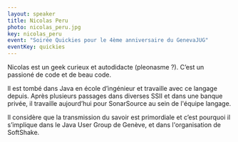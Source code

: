 ```yaml
---
layout: speaker
title: Nicolas Peru
photo: nicolas_peru.jpg
key: nicolas_peru
event: "Soirée Quickies pour le 4ème anniversaire du GenevaJUG"
eventKey: quickies
---
```


Nicolas est un geek curieux et autodidacte (pleonasme ?). C’est un passioné de code et de beau code.

Il est tombé dans Java en école d’ingénieur et travaille avec ce langage depuis. Après plusieurs passages dans diverses SSII et dans une banque privée, il travaille aujourd’hui pour SonarSource au sein de l'équipe langage. 

Il considère que la transmission du savoir est primordiale et c’est pourquoi il s’implique dans le Java User Group de Genève, et dans l'organisation de SoftShake.